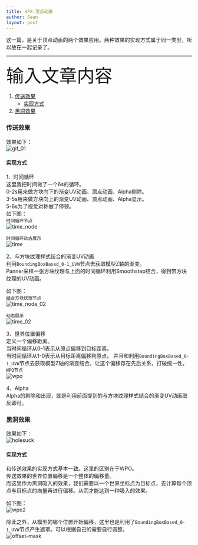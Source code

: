 ```yaml
---
title: VFX-顶点动画
author: Sean
layout: post
---
```

这一篇，是关于顶点动画的两个效果应用。两种效果的实现方式属于同一类型，所以放在一起记录了。<br />

****

<font size="7">输入文章内容</font>

1. [传送效果](#传送效果)
   - [实现方式](#实现方式)
2. [黑洞效果](#黑洞效果)

### 传送效果
效果如下：<br>
![gif_01](https://user-images.githubusercontent.com/106949238/173237262-a0c10011-1c95-4ed8-b348-5f73dcea18c3.gif)

#### 实现方式
1、时间循环<br>
这里我把时间做了一个6s的循环。<br>
0-2s用来做方块向下的渐变UV动画、顶点动画、Alpha剔除。<br>
3-5s用来做方块向上的渐变UV动画、顶点动画、Alpha显示。<br>
5-6s为了视觉对称做了停顿。<br>
如下图：<br>
`时间循环节点`<br>
![time_node](https://user-images.githubusercontent.com/106949238/173389684-d28060ec-ad85-4680-a5d7-e0f6dc2d59cc.png)

`时间循环动态展示`<br>
![time](https://user-images.githubusercontent.com/106949238/173387844-5a77a87f-3346-430c-84b3-f73b0fb4934d.gif)

2、与方块纹理样式结合的渐变UV动画<br>
利用`BoundingBoxBased_0-1_UVW`节点去获取模型Z轴的渐变。<br>
Panner采样一张方块纹理与上面的时间循环利用Smoothstep结合，得到带方块纹理的UV动画。<br>

如下图：<br>
`结合方块纹理节点`<br>
![time_node_02](https://user-images.githubusercontent.com/106949238/173390949-f033ba68-e084-4457-83b8-893e2ff0da09.png)

`动态展示`<br>
![time_02](https://user-images.githubusercontent.com/106949238/173391374-50b63683-6f21-4fae-95cb-d6aa4af4fb47.gif)

3、世界位置偏移<br>
定义一个偏移距离。<br>
当时间循环从0-1表示从原点偏移到目标距离。<br>
当时间循环从1-0表示从目标距离偏移到原点。<brx>
并且和利用`BoundingBoxBased_0-1_UVW`节点去获取模型Z轴的渐变结合，让这个偏移存在先后关系，打破统一性。<br>
`WPO节点`<br>
![wpo](https://user-images.githubusercontent.com/106949238/173393718-24f0e52e-6cb2-48ed-bf83-fa360e00fa2d.png)

4、Alpha<br>
Alpha的剔除和出现，就是利用前面提到的与方块纹理样式结合的渐变UV动画取反即可。


### 黑洞效果
效果如下：<br>
![holesuck](https://user-images.githubusercontent.com/106949238/173475942-5980f7f3-a743-4822-834a-a3373922504f.gif)

#### 实现方式
和传送效果的实现方式基本一致。这里的区别在于WPO。<br>
传送效果的世界位置偏移是一个整体的偏移量。<br>
而这里作为黑洞吸入的效果，我们需要以一个世界坐标点为目标点，去计算每个顶点与目标点的向量再进行偏移。从而才能达到一种吸入的效果。<br>

如下图：<br>
![wpo2](https://user-images.githubusercontent.com/106949238/173477949-997f2f52-904f-4b81-a942-f1a0228fbac4.png)

除此之外，从模型的哪个位置开始偏移，这里也是利用了`BoundingBoxBased_0-1_UVW`节点产生遮罩。可以根据自己的需要自行调整。<br>
![offset-mask](https://user-images.githubusercontent.com/106949238/173478837-0ea4d818-0d75-429c-804c-795c7f23970f.png)



